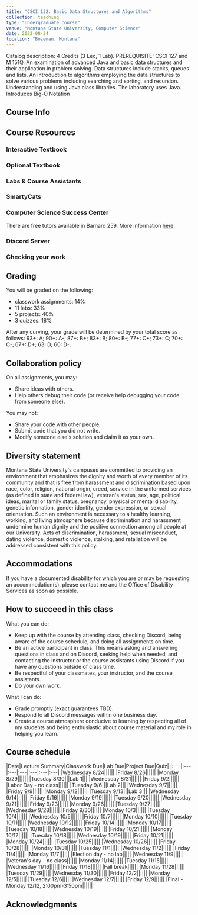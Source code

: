 ```yaml
---
title: "CSCI 132: Basic Data Structures and Algorithms"
collection: teaching
type: "Undergraduate course"
venue: "Montana State University, Computer Science"
date: 2022-08-24
location: "Bozeman, Montana"
---
```


Catalog description: 4 Credits (3 Lec, 1 Lab).
PREREQUISITE: CSCI 127 and M 151Q. An examination of advanced Java and basic
data structures and their application in problem solving. Data structures
include stacks, queues and lists. An introduction to algorithms employing the
data structures to solve various problems including searching and sorting, and
recursion. Understanding and using Java class libraries. The laboratory uses
Java. Introduces Big-O Notation

## Course Info



## Course Resources
### Interactive Textbook
### Optional Textbook

### Labs & Course Assistants

### SmartyCats

### Computer Science Success Center
There are free tutors available in Barnard 259. More information [here](https://www.cs.montana.edu/student-success-center.html).

### Discord Server

### Checking your work

## Grading

You will be graded on the following:
*  classwork assignments: 14%
* 11 labs: 33%
* 5 projects: 40%
* 3 quizzes: 18%

After any curving, your grade will be determined by your total score as follows:
93+: A; 90+: A-; 87+: B+; 83+: B; 80+: B-; 77+: C+; 73+: C; 70+: C-; 67+: D+; 63: D; 60: D-.

## Collaboration policy
On all assignments, you may:
* Share ideas with others.
* Help others debug their code (or receive help debugging your code from someone
	else).

You may not:
* Share your code with other people.
* Submit code that you did not write.
* Modify someone else's solution and claim it as your own.


## Diversity statement
Montana State University's campuses are committed to
providing an environment that emphasizes the dignity and worth of every member
of its community and that is free from harassment and discrimination based upon
race, color, religion, national origin, creed, service in the uniformed
services (as defined in state and federal law), veteran's status, sex, age,
political ideas, marital or family status, pregnancy, physical or mental
disability, genetic information, gender identity, gender expression, or sexual
orientation. Such an environment is necessary to a healthy learning, working,
and living atmosphere because discrimination and harassment undermine human
dignity and the positive connection among all people at our University. Acts of
discrimination, harassment, sexual misconduct, dating violence, domestic
violence, stalking, and retaliation will be addressed consistent with this
policy.

## Accommodations
If you have a documented disability for which
you are or may be requesting an accommodation(s), please contact
me and the Office of Disability Services as soon as possible.

## How to succeed in this class
What you can do:
* Keep up with the course by attending class,
checking Discord, being aware of the course
schedule, and doing all assignments on time.
* Be an active participant in class. This means asking and
answering questions in class and on Discord, seeking help
when needed,
and contacting the instructor or the course assistants using Discord if you have any questions outside of class
time.
* Be respectful of your classmates, your instructor, and the course assistants.
* Do your own work.

What I can do:
* Grade promptly (exact guarantees TBD).
* Respond to all Discord messages within one business day.
* Create a course atmosphere conducive to learning by respecting
all of my students and being
enthusiastic about course material and my role in helping you learn.

## Course schedule

|Date|Lecture Summary|Classwork Due|Lab Due|Project Due|Quiz|
|:---|:---|:---|:---|:---|:---|:---|
|Wednesday 8/24||||||
|Friday 8/26||||||
|Monday 8/29||||||
|Tuesday 8/30|||Lab 1|||
|Wednesday 8/31||||||
|Friday 9/2||||||
|Labor Day - no class||||||
|Tuesday 9/6|||Lab 2|||
|Wednesday 9/7||||||
|Friday 9/9||||||
|Monday 9/12||||||
|Tuesday 9/13|||Lab 3|||
|Wednesday 9/14||||||
|Friday 9/16||||||
|Monday 9/19||||||
|Tuesday 9/20||||||
|Wednesday 9/21||||||
|Friday 9/23||||||
|Monday 9/26||||||
|Tuesday 9/27||||||
|Wednesday 9/28||||||
|Friday 9/30||||||
|Monday 10/3||||||
|Tuesday 10/4||||||
|Wednesday 10/5||||||
|Friday 10/7||||||
|Monday 10/10||||||
|Tuesday 10/11|||||
|Wednesday 10/12||||||
|Friday 10/14||||||
|Monday 10/17||||||
|Tuesday 10/18|||||
|Wednesday 10/19||||||
|Friday 10/21||||||
|Monday 10/17||||||
|Tuesday 10/18|||||
|Wednesday 10/19||||||
|Friday 10/21||||||
|Monday 10/24||||||
|Tuesday 10/25|||||
|Wednesday 10/26||||||
|Friday 10/28||||||
|Monday 10/31||||||
|Tuesday 11/1|||||
|Wednesday 11/2||||||
|Friday 11/4||||||
|Monday 11/7||||||
|Election day - no lab|||||
|Wednesday 11/9||||||
|Veteran's day - no class||||||
|Monday 11/14||||||
|Tuesday 11/15|||||
|Wednesday 11/16||||||
|Friday 11/18||||||
|Fall break||||||
|Monday 11/28||||||
|Tuesday 11/29|||||
|Wednesday 11/30||||||
|Friday 12/2||||||
|Monday 12/5||||||
|Tuesday 12/6|||||
|Wednesday 12/7||||||
|Friday 12/9||||||
|Final - Monday 12/12, 2:00pm-3:50pm||||||



## Acknowledgments

